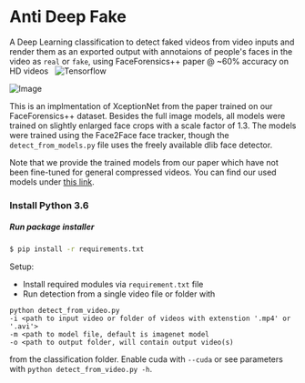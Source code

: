 # Anti Deep Fake
A Deep Learning classification to detect faked videos from video inputs and render them as an exported output with annotaions of people's faces in the video as `real` or `fake`, using FaceForensics++ paper @ ~60% accuracy on HD videos
&nbsp;
![Tensorflow](https://miro.medium.com/max/512/0*1HWz9KQ-duZZykT7.png)

![Image](https://storage.googleapis.com/groundai-web-prod/media%2Fusers%2Fuser_14%2Fproject_333691%2Fimages%2Fimg%2Fdetection_pipeline.png)

This is an implmentation of XceptionNet from the paper trained on our FaceForensics++ dataset. Besides the full image models, all models were trained on slightly enlarged face crops with a scale factor of 1.3.
The models were trained using the Face2Face face tracker, though the `detect_from_models.py` file uses the freely available dlib face detector.

Note that we provide the trained models from our paper which have not been fine-tuned for general compressed videos. You can find our used models under [this link](https://github.com/pourabkarchaudhuri/anti-deep-fake/releases/download/1.0/antideepfake_models.1.zip).   



### Install Python 3.6


##### Run package installer

```sh
$ pip install -r requirements.txt
```
Setup:
- Install required modules via `requirement.txt` file
- Run detection from a single video file or folder with
```shell
python detect_from_video.py
-i <path to input video or folder of videos with extenstion '.mp4' or '.avi'>
-m <path to model file, default is imagenet model
-o <path to output folder, will contain output video(s)
```  
from the classification folder. Enable cuda with ```--cuda```  or see parameters with ```python detect_from_video.py -h```.
